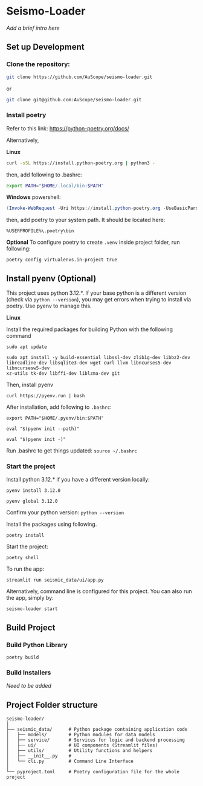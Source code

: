 # Seismo-Loader

*Add a brief intro here*

## Set up Development

### Clone the repository:
```bash
git clone https://github.com/AuScope/seismo-loader.git
```
or
```bash
git clone git@github.com:AuScope/seismo-loader.git
```

### Install poetry 

Refer to this link: https://python-poetry.org/docs/

Alternatively,

**Linux**
```bash
curl -sSL https://install.python-poetry.org | python3 -
```
then, add following to .bashrc:
```bash
export PATH="$HOME/.local/bin:$PATH"
```

**Windows**
powershell:
```powershell
(Invoke-WebRequest -Uri https://install.python-poetry.org -UseBasicParsing).Content | python -
```
then, add poetry to your system path. It should be located here:
```
%USERPROFILE%\.poetry\bin
```

**Optional**
To configure poetry to create `.venv` inside project folder, run following:

```
poetry config virtualenvs.in-project true
```

## Install pyenv (Optional)
This project uses python 3.12.*. If your base python is a different version (check via `python --version`), you may get errors when trying to install via poetry. Use pyenv to manage this.

**Linux**

Install the required packages for building Python with the following command
```
sudo apt update

sudo apt install -y build-essential libssl-dev zlib1g-dev libbz2-dev
libreadline-dev libsqlite3-dev wget curl llvm libncurses5-dev libncursesw5-dev
xz-utils tk-dev libffi-dev liblzma-dev git
```

Then, install pyenv
```
curl https://pyenv.run | bash
```

After installation, add following to `.bashrc`:
```
export PATH="$HOME/.pyenv/bin:$PATH"

eval "$(pyenv init --path)"

eval "$(pyenv init -)"
```

Run .bashrc to get things updated: `source ~/.bashrc`


### Start the project

Install python 3.12.* if you have a different version locally:

```
pyenv install 3.12.0

pyenv global 3.12.0
```

Confirm your python version: `python --version`

Install the packages using following.

```
poetry install
```

Start the project:
```
poetry shell
```

To run the app:

```
streamlit run seismic_data/ui/app.py
```

Alternatively, command line is configured for this project. You can also run the app, simply by:

```
seismo-loader start
```

## Build Project

### Build Python Library

```
poetry build
```

### Build Installers

*Need to be added*


## Project Folder structure
```
seismo-loader/
│
├── seismic_data/      # Python package containing application code
│   ├── models/        # Python modules for data models
│   ├── service/       # Services for logic and backend processing
│   ├── ui/            # UI components (Streamlit files)
│   ├── utils/         # Utility functions and helpers
│   ├── __init__.py    # 
│   └── cli.py         # Command Line Interface
│
└── pyproject.toml     # Poetry configuration file for the whole project
```

